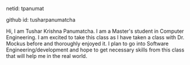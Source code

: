 netid: tpanumat


github id: tusharpanumatcha



Hi, I am Tushar Krishna Panumatcha. I am a Master's student in Computer Engineering. I am excited to take this class as I have taken a class with Dr. Mockus before and thoroughly enjoyed it. I plan to go into Software Engineering/development and hope to get necessary skills from this class that will help me in the real world.
